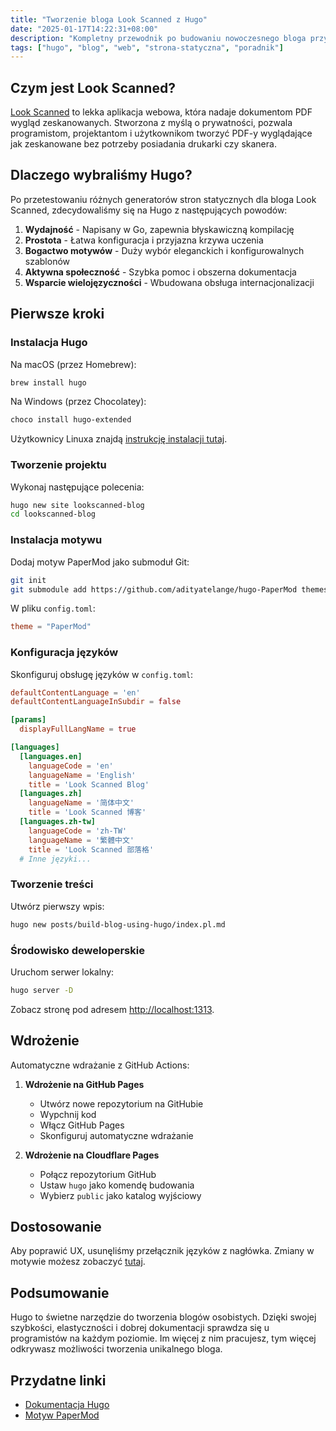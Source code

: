```yaml
---
title: "Tworzenie bloga Look Scanned z Hugo"
date: "2025-01-17T14:22:31+08:00"
description: "Kompletny przewodnik po budowaniu nowoczesnego bloga przy użyciu generatora stron statycznych Hugo. Od instalacji po wdrożenie, wraz z konfiguracją i dostosowaniem - odpowiedni dla programistów na każdym poziomie."
tags: ["hugo", "blog", "web", "strona-statyczna", "poradnik"]
---
```


## Czym jest Look Scanned?

[Look Scanned](https://lookscanned.io) to lekka aplikacja webowa, która nadaje dokumentom PDF wygląd zeskanowanych. Stworzona z myślą o prywatności, pozwala programistom, projektantom i użytkownikom tworzyć PDF-y wyglądające jak zeskanowane bez potrzeby posiadania drukarki czy skanera.

## Dlaczego wybraliśmy Hugo?

Po przetestowaniu różnych generatorów stron statycznych dla bloga Look Scanned, zdecydowaliśmy się na Hugo z następujących powodów:

1. **Wydajność** - Napisany w Go, zapewnia błyskawiczną kompilację
2. **Prostota** - Łatwa konfiguracja i przyjazna krzywa uczenia
3. **Bogactwo motywów** - Duży wybór eleganckich i konfigurowalnych szablonów
4. **Aktywna społeczność** - Szybka pomoc i obszerna dokumentacja
5. **Wsparcie wielojęzyczności** - Wbudowana obsługa internacjonalizacji

## Pierwsze kroki

### Instalacja Hugo

Na macOS (przez Homebrew):

```bash
brew install hugo
```

Na Windows (przez Chocolatey):

```bash
choco install hugo-extended
```

Użytkownicy Linuxa znajdą [instrukcję instalacji tutaj](https://gohugo.io/installation/linux/).

### Tworzenie projektu

Wykonaj następujące polecenia:

```bash
hugo new site lookscanned-blog
cd lookscanned-blog
```

### Instalacja motywu

Dodaj motyw PaperMod jako submoduł Git:

```bash
git init
git submodule add https://github.com/adityatelange/hugo-PaperMod themes/PaperMod
```

W pliku `config.toml`:

```toml
theme = "PaperMod"
```

### Konfiguracja języków

Skonfiguruj obsługę języków w `config.toml`:

```toml
defaultContentLanguage = 'en'
defaultContentLanguageInSubdir = false

[params]
  displayFullLangName = true

[languages]
  [languages.en]
    languageCode = 'en'
    languageName = 'English'
    title = 'Look Scanned Blog'
  [languages.zh]
    languageName = '简体中文'
    title = 'Look Scanned 博客'
  [languages.zh-tw]
    languageCode = 'zh-TW'
    languageName = '繁體中文'
    title = 'Look Scanned 部落格'
  # Inne języki...
```

### Tworzenie treści

Utwórz pierwszy wpis:

```bash
hugo new posts/build-blog-using-hugo/index.pl.md
```

### Środowisko deweloperskie

Uruchom serwer lokalny:

```bash
hugo server -D
```

Zobacz stronę pod adresem [http://localhost:1313](http://localhost:1313).

## Wdrożenie

Automatyczne wdrażanie z GitHub Actions:

1. **Wdrożenie na GitHub Pages**

   - Utwórz nowe repozytorium na GitHubie
   - Wypchnij kod
   - Włącz GitHub Pages
   - Skonfiguruj automatyczne wdrażanie

2. **Wdrożenie na Cloudflare Pages**
   - Połącz repozytorium GitHub
   - Ustaw `hugo` jako komendę budowania
   - Wybierz `public` jako katalog wyjściowy

## Dostosowanie

Aby poprawić UX, usunęliśmy przełącznik języków z nagłówka. Zmiany w motywie możesz zobaczyć [tutaj](https://github.com/lookscanned/lookscanned-blog/blob/main/layouts/partials/header.html).

## Podsumowanie

Hugo to świetne narzędzie do tworzenia blogów osobistych. Dzięki swojej szybkości, elastyczności i dobrej dokumentacji sprawdza się u programistów na każdym poziomie. Im więcej z nim pracujesz, tym więcej odkrywasz możliwości tworzenia unikalnego bloga.

## Przydatne linki

- [Dokumentacja Hugo](https://gohugo.io/documentation/)
- [Motyw PaperMod](https://github.com/adityatelange/hugo-PaperMod)
